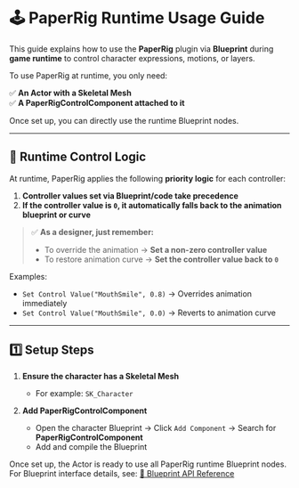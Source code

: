# 🕹️ PaperRig Runtime Usage Guide

This guide explains how to use the **PaperRig** plugin via **Blueprint** during **game runtime** to control character expressions, motions, or layers.

To use PaperRig at runtime, you only need:

✅ **An Actor with a Skeletal Mesh**  
✅ **A PaperRigControlComponent attached to it**

Once set up, you can directly use the runtime Blueprint nodes.

---

## 🎯 Runtime Control Logic

At runtime, PaperRig applies the following **priority logic** for each controller:

1. **Controller values set via Blueprint/code take precedence**
2. **If the controller value is `0`, it automatically falls back to the animation blueprint or curve**

> ✅ **As a designer, just remember:**  
> - To override the animation → **Set a non-zero controller value**  
> - To restore animation curve → **Set the controller value back to `0`**

Examples:

- `Set Control Value("MouthSmile", 0.8)` → Overrides animation immediately  
- `Set Control Value("MouthSmile", 0.0)` → Reverts to animation curve

---

## 1️⃣ Setup Steps

1. **Ensure the character has a Skeletal Mesh**
   - For example: `SK_Character`

2. **Add PaperRigControlComponent**
   - Open the character Blueprint → Click `Add Component` → Search for **PaperRigControlComponent**
   - Add and compile the Blueprint

Once set up, the Actor is ready to use all PaperRig runtime Blueprint nodes.  
For Blueprint interface details, see: [📘 Blueprint API Reference](../API/BlueprintAPI.md)
